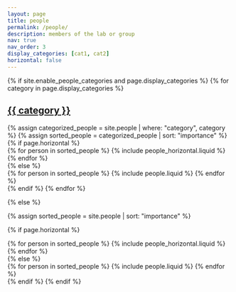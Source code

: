 ```yaml
---
layout: page
title: people
permalink: /people/
description: members of the lab or group
nav: true
nav_order: 3
display_categories: [cat1, cat2]
horizontal: false
---
```


<!-- pages/people.md -->
<div class="people">
{% if site.enable_people_categories and page.display_categories %}
  <!-- Display categorized people -->
  {% for category in page.display_categories %}
  <a id="{{ category }}" href=".#{{ category }}">
    <h2 class="category">{{ category }}</h2>
  </a>
  {% assign categorized_people = site.people | where: "category", category %}
  {% assign sorted_people = categorized_people | sort: "importance" %}
  <!-- Generate cards for each person -->
  {% if page.horizontal %}
  <div class="container">
    <div class="row row-cols-1 row-cols-md-2">
    {% for person in sorted_people %}
      {% include people_horizontal.liquid %}
    {% endfor %}
    </div>
  </div>
  {% else %}
  <div class="row row-cols-1 row-cols-md-3">
    {% for person in sorted_people %}
      {% include people.liquid %}
    {% endfor %}
  </div>
  {% endif %}
  {% endfor %}

{% else %}

<!-- Display people without categories -->

{% assign sorted_people = site.people | sort: "importance" %}

  <!-- Generate cards for each person -->

{% if page.horizontal %}

  <div class="container">
    <div class="row row-cols-1 row-cols-md-2">
    {% for person in sorted_people %}
      {% include people_horizontal.liquid %}
    {% endfor %}
    </div>
  </div>
  {% else %}
  <div class="row row-cols-1 row-cols-md-3">
    {% for person in sorted_people %}
      {% include people.liquid %}
    {% endfor %}
  </div>
  {% endif %}
{% endif %}
</div>
